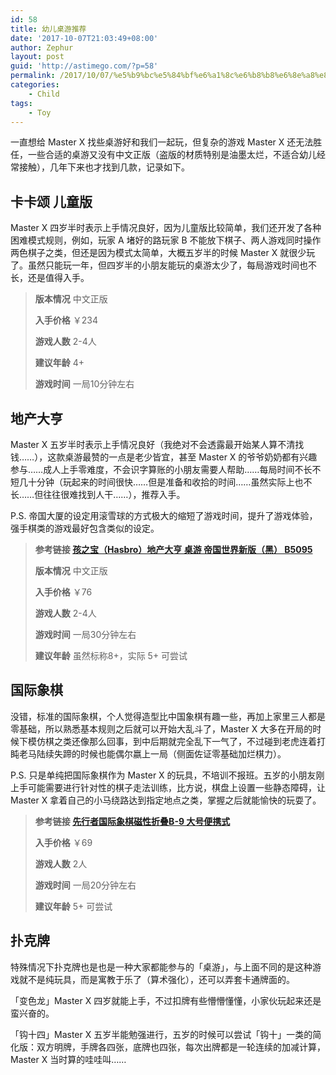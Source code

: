 ```yaml
---
id: 58
title: 幼儿桌游推荐
date: '2017-10-07T21:03:49+08:00'
author: Zephur
layout: post
guid: 'http://astimego.com/?p=58'
permalink: /2017/10/07/%e5%b9%bc%e5%84%bf%e6%a1%8c%e6%b8%b8%e6%8e%a8%e8%8d%90/
categories:
    - Child
tags:
    - Toy
---
```


一直想给 Master X 找些桌游好和我们一起玩，但复杂的游戏 Master X 还无法胜任，一些合适的桌游又没有中文正版（盗版的材质特别是油墨太烂，不适合幼儿经常接触），几年下来也才找到几款，记录如下。

<!--more-->

## 卡卡颂 儿童版

Master X 四岁半时表示上手情况良好，因为儿童版比较简单，我们还开发了各种困难模式规则，例如，玩家 A 堵好的路玩家 B 不能放下棋子、两人游戏同时操作两色棋子之类，但还是因为模式太简单，大概五岁半的时候 Master X 就很少玩了。虽然只能玩一年，但四岁半的小朋友能玩的桌游太少了，每局游戏时间也不长，还是值得入手。

> **版本情况** 中文正版
> 
> **入手价格** ￥234
> 
> **游戏人数** 2-4人
> 
> **建议年龄** 4+
> 
> **游戏时间** 一局10分钟左右

## 地产大亨

Master X 五岁半时表示上手情况良好（我绝对不会透露最开始某人算不清找钱……），这款桌游最赞的一点是老少皆宜，甚至 Master X 的爷爷奶奶都有兴趣参与……成人上手零难度，不会识字算账的小朋友需要人帮助……每局时间不长不短几十分钟（玩起来的时间很快……但是准备和收拾的时间……虽然实际上也不长……但往往很难找到人干……），推荐入手。

P.S. 帝国大厦的设定用滚雪球的方式极大的缩短了游戏时间，提升了游戏体验，强手棋类的游戏最好包含类似的设定。

> **参考链接 [孩之宝（Hasbro）地产大亨 桌游 帝国世界新版（黑） B5095](https://item.jd.com/2966754.html)**
> 
> **版本情况** 中文正版
> 
> **入手价格** ￥76
> 
> **游戏人数** 2-4人
> 
> **游戏时间** 一局30分钟左右
> 
> **建议年龄** 虽然标称8+，实际 5+ 可尝试

## 国际象棋

没错，标准的国际象棋，个人觉得造型比中国象棋有趣一些，再加上家里三人都是零基础，所以熟悉基本规则之后就可以开始大乱斗了，Master X 大多在开局的时候下模仿棋之类还像那么回事，到中后期就完全乱下一气了，不过碰到老虎连着打盹老马陆续失蹄的时候也能偶尔嬴上一局（侧面佐证零基础加烂棋力）。

P.S. 只是单纯把国际象棋作为 Master X 的玩具，不培训不报班。五岁的小朋友刚上手可能需要进行针对性的棋子走法训练，比方说，棋盘上设置一些静态障碍，让 Master X 拿着自己的小马绕路达到指定地点之类，掌握之后就能愉快的玩耍了。

> **参考链接 [先行者国际象棋磁性折叠B-9 大号便携式](https://item.jd.com/3696428.html)**
> 
> **入手价格** ￥69
> 
> **游戏人数** 2人
> 
> **游戏时间** 一局20分钟左右
> 
> **建议年龄** 5+ 可尝试

## 扑克牌

特殊情况下扑克牌也是也是一种大家都能参与的「桌游」，与上面不同的是这种游戏就不是纯玩具，而是寓教于乐了（算术强化），还可以弄套卡通牌面的。

「变色龙」Master X 四岁就能上手，不过扣牌有些懵懵懂懂，小家伙玩起来还是蛮兴奋的。

「钩十四」Master X 五岁半能勉强进行，五岁的时候可以尝试「钩十」一类的简化版：双方明牌，手牌各四张，底牌也四张，每次出牌都是一轮连续的加减计算，Master X 当时算的哇哇叫……